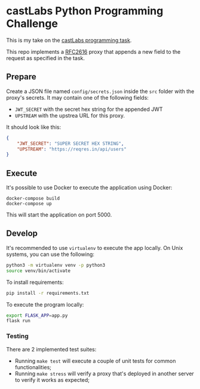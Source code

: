 # castLabs Python Programming Challenge

This is my take on the [castLabs programming task](https://github.com/castlabs/python_programming_task).

This repo implements a [RFC2616](https://www.ietf.org/rfc/rfc2616.txt) proxy
that appends a new field to the request as specified in the task.


## Prepare

Create a JSON file named `config/secrets.json` inside the `src` folder 
with the proxy's secrets. It may contain one of the following fields:

- `JWT_SECRET` with the secret hex string for the appended JWT
- `UPSTREAM` with the upstrea URL for this proxy.

It should look like this:

``` json
{
    "JWT_SECRET": "SUPER SECRET HEX STRING",
    "UPSTREAM": "https://reqres.in/api/users"
}
```

## Execute

It's possible to use Docker to execute the application using Docker:

```
docker-compose build
docker-compose up
```

This will start the application on port 5000.


## Develop

It's recommended to use `virtualenv` to execute the app locally.
On Unix systems, you can use the following:

``` sh
python3 -m virtualenv venv -p python3
source venv/bin/activate
```

To install requirements:

``` sh
pip install -r requirements.txt
```

To execute the program locally:

``` sh
export FLASK_APP=app.py
flask run
```

### Testing

There are 2 implemented test suites:

- Running `make test` will execute a couple of unit tests for common functionalities;
- Running `make stress` will verify a proxy that's deployed in another server to verify it works as expected;
